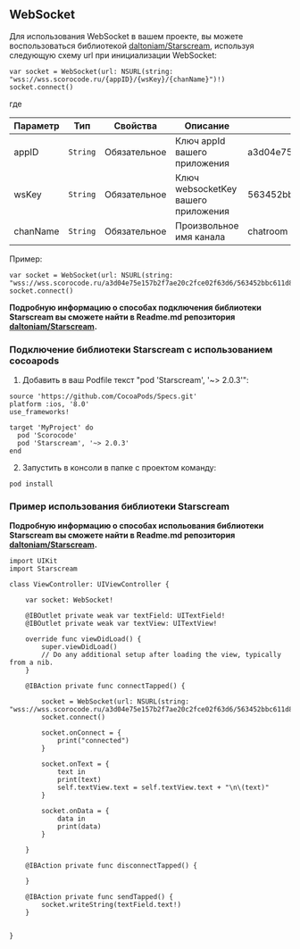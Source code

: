 <a name="WebSocket"></a>

## WebSocket

Для использования WebSocket в вашем проекте, вы можете воспользоваться библиотекой [daltoniam/Starscream](https://github.com/daltoniam/Starscream), используя следующую схему url при инициализации WebSocket: 

```
var socket = WebSocket(url: NSURL(string: "wss://wss.scorocode.ru/{appID}/{wsKey}/{chanName}")!)
socket.connect()
```
где

| Параметр | Тип | Свойства | Описание | Пример значения |
| --- | --- | --- | --- | --- | 
| appID | <code>String</code> | Обязательное | Ключ appId вашего приложения | a3d04e75e157b2f7ae20c2fce02f63d6 |
| wsKey | <code>String</code> | Обязательное | Ключ websocketKey вашего приложения | 563452bbc611d8106d5da767365897de |
| chanName | <code>String</code> | Обязательное | Произвольное имя канала | chatroom |

Пример:
```
var socket = WebSocket(url: NSURL(string: "wss://wss.scorocode.ru/a3d04e75e157b2f7ae20c2fce02f63d6/563452bbc611d8106d5da767365897de/chatroom")!)
socket.connect()
```

**Подробную информацию о способах подключения библиотеки Starscream вы сможете найти в Readme.md репозитория [daltoniam/Starscream](https://github.com/daltoniam/Starscream).**

### Подключение библиотеки Starscream с использованием cocoapods

1) Добавить в ваш Podfile текст "pod 'Starscream', '~> 2.0.3'":

```
source 'https://github.com/CocoaPods/Specs.git'
platform :ios, '8.0'
use_frameworks!

target 'MyProject' do
  pod 'Scorocode'
  pod 'Starscream', '~> 2.0.3'
end
```
2) Запустить в консоли в папке с проектом команду:

```
pod install 
```

### Пример использования библиотеки Starscream

**Подробную информацию о способах испольования библиотеки Starscream вы сможете найти в Readme.md репозитория [daltoniam/Starscream](https://github.com/daltoniam/Starscream).**

```
import UIKit
import Starscream

class ViewController: UIViewController {
    
    var socket: WebSocket!

    @IBOutlet private weak var textField: UITextField!
    @IBOutlet private weak var textView: UITextView!
    
    override func viewDidLoad() {
        super.viewDidLoad()
        // Do any additional setup after loading the view, typically from a nib.
    }

    @IBAction private func connectTapped() {
        
        socket = WebSocket(url: NSURL(string: "wss://wss.scorocode.ru/a3d04e75e157b2f7ae20c2fce02f63d6/563452bbc611d8106d5da767365897de/chatroom")!)
        socket.connect()
        
        socket.onConnect = {
            print("connected")
        }
        
        socket.onText = {
            text in
            print(text)
            self.textView.text = self.textView.text + "\n\(text)"
        }
        
        socket.onData = {
            data in
            print(data)
        }
        
    }
    
    @IBAction private func disconnectTapped() {
        
    }
    
    @IBAction private func sendTapped() {
        socket.writeString(textField.text!)
    }
    

}
```